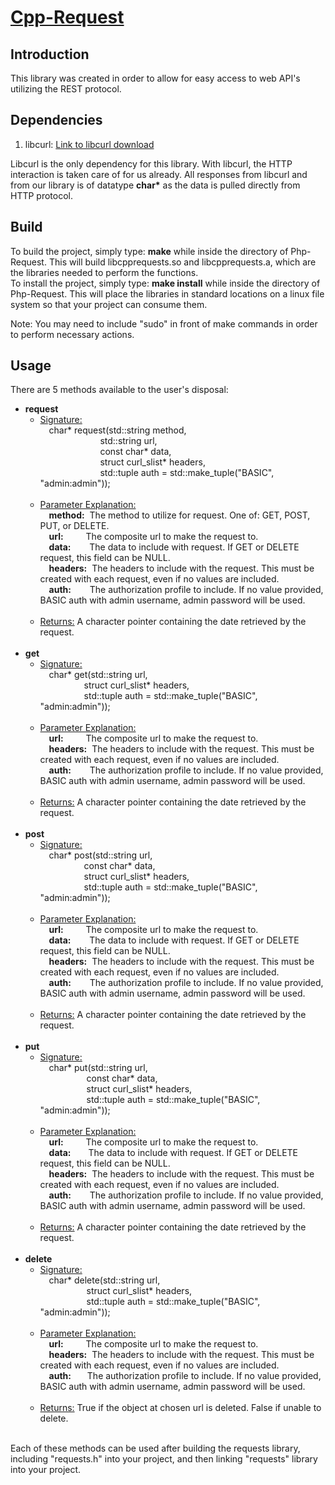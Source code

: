 <h1><b><u>Cpp-Request</u></b></h1>

<h2>Introduction</h2>
<p>This library was created in order to allow for easy access to web API's utilizing the REST protocol.</p>

<h2>Dependencies</h2>
<p>
	<ol>
		<li>libcurl: <a href="https://curl.haxx.se/download.html">Link to libcurl download</a></li>
	</ol>
Libcurl is the only dependency for this library. With libcurl, the HTTP interaction is taken care of for us already.
All responses from libcurl and from our library is of datatype <b>char*</b> as the data is pulled directly from HTTP protocol.
</p>

<h2>Build</h2>
<p>
To build the project, simply type: <b>make</b> while inside the directory of Php-Request. This will build libcpprequests.so and libcpprequests.a,
which are the libraries needed to perform the functions.<br>
To install the project, simply type: <b>make install</b> while inside the directory of Php-Request. This will place the libraries in standard locations
on a linux file system so that your project can consume them.<br>

Note: You may need to include "sudo" in front of make commands in order to perform necessary actions.
</p>

<h2>Usage</h2>
<p>
There are 5 methods available to the user's disposal:
	<ul>
		<li>
			<b>request</b>
			<ul style="list-style-type: circle;">
				<li><u>Signature:</u><br>
				        &emsp;char* request(std::string method,<br>
                                                &emsp;&emsp;&emsp;&emsp;&emsp;&emsp;&nbsp;&nbsp;&nbsp;std::string url,<br> 
                                                &emsp;&emsp;&emsp;&emsp;&emsp;&emsp;&nbsp;&nbsp;&nbsp;const char* data,<br> 
                                                &emsp;&emsp;&emsp;&emsp;&emsp;&emsp;&nbsp;&nbsp;&nbsp;struct curl_slist* headers,<br> 
                                                &emsp;&emsp;&emsp;&emsp;&emsp;&emsp;&nbsp;&nbsp;&nbsp;std::tuple<std::string, std::string> auth = std::make_tuple("BASIC", "admin:admin"));
	                        </li><br>
                                <li><u>Parameter Explanation:</u><br>
                                    &emsp;<b>method:</b>&nbsp;                 The method to utilize for request. One of: GET, POST, PUT, or DELETE.<br>
                                    &emsp;<b>url:</b>&emsp;&emsp;&nbsp;        The composite url to make the request to.<br>
                                    &emsp;<b>data:</b>&emsp;&nbsp;&nbsp;&nbsp; The data to include with request. If GET or DELETE request, this field can be NULL.<br>
                                    &emsp;<b>headers:</b>&nbsp;                The headers to include with the request. This must be created with each request, even if no values are included.<br>
                                    &emsp;<b>auth:</b>&emsp;&nbsp;&nbsp;&nbsp; The authorization profile to include. If no value provided, BASIC auth with admin username, admin password will be used.
                                </li><br>
                                <li><u>Returns:</u>&nbsp;A character pointer containing the date retrieved by the request.<br>
                                </li><br>
			</ul>
		</li>
		<li>
			<b>get</b>
			<ul style="list-style-type: circle;">
				<li><u>Signature:</u><br>
				        &emsp;char* get(std::string url,<br> 
                                                &emsp;&emsp;&emsp;&emsp;&emsp;struct curl_slist* headers,<br>
                                                &emsp;&emsp;&emsp;&emsp;&emsp;std::tuple<std::string, std::string> auth = std::make_tuple("BASIC", "admin:admin"));
	                        </li><br>
                                <li><u>Parameter Explanation:</u><br>
                                    &emsp;<b>url:</b>&emsp;&emsp;&nbsp;        The composite url to make the request to.<br>
                                    &emsp;<b>headers:</b>&nbsp;                The headers to include with the request. This must be created with each request, even if no values are included.<br>
                                    &emsp;<b>auth:</b>&emsp;&nbsp;&nbsp;&nbsp; The authorization profile to include. If no value provided, BASIC auth with admin username, admin password will be used.
                                </li><br>
                                <li><u>Returns:</u>&nbsp;A character pointer containing the date retrieved by the request.<br>
                                </li><br>
			</ul>
		</li>
		<li>
			<b>post</b>
			<ul style="list-style-type: circle;">
				<li><u>Signature:</u><br>
				        &emsp;char* post(std::string url,<br>
						&emsp;&emsp;&emsp;&emsp;&emsp;const char* data,<br>
                                                &emsp;&emsp;&emsp;&emsp;&emsp;struct curl_slist* headers,<br>
                                                &emsp;&emsp;&emsp;&emsp;&emsp;std::tuple<std::string, std::string> auth = std::make_tuple("BASIC", "admin:admin"));
	                        </li><br>
                                <li><u>Parameter Explanation:</u><br>
                                    &emsp;<b>url:</b>&emsp;&emsp;&nbsp;        The composite url to make the request to.<br>
				    &emsp;<b>data:</b>&emsp;&nbsp;&nbsp;&nbsp; The data to include with request. If GET or DELETE request, this field can be NULL.<br>
                                    &emsp;<b>headers:</b>&nbsp;                The headers to include with the request. This must be created with each request, even if no values are included.<br>
                                    &emsp;<b>auth:</b>&emsp;&nbsp;&nbsp;&nbsp; The authorization profile to include. If no value provided, BASIC auth with admin username, admin password will be used.
                                </li><br>
                                <li><u>Returns:</u>&nbsp;A character pointer containing the date retrieved by the request.<br>
                                </li><br>
			</ul>
		</li>
		<li>
			<b>put</b>
			<ul style="list-style-type: circle;">
				<li><u>Signature:</u><br>
				        &emsp;char* put(std::string url,<br>
						&emsp;&emsp;&emsp;&emsp;&emsp;&nbsp;const char* data,<br>
                                                &emsp;&emsp;&emsp;&emsp;&emsp;&nbsp;struct curl_slist* headers,<br>
                                                &emsp;&emsp;&emsp;&emsp;&emsp;&nbsp;std::tuple<std::string, std::string> auth = std::make_tuple("BASIC", "admin:admin"));
	                        </li><br>
                                <li><u>Parameter Explanation:</u><br>
                                    &emsp;<b>url:</b>&emsp;&emsp;&nbsp;  The composite url to make the request to.<br>
				    &emsp;<b>data:</b>&emsp;&emsp;The data to include with request. If GET or DELETE request, this field can be NULL.<br>
                                    &emsp;<b>headers:</b>&nbsp;          The headers to include with the request. This must be created with each request, even if no values are included.<br>
                                    &emsp;<b>auth:</b>&emsp;&nbsp;&nbsp;&nbsp; The authorization profile to include. If no value provided, BASIC auth with admin username, admin password will be used.
                                </li><br>
                                <li><u>Returns:</u>&nbsp;A character pointer containing the date retrieved by the request.<br>
                                </li><br>
			</ul>
		</li>
		<li>
			<b>delete</b>
			<ul style="list-style-type: circle;">
				<li><u>Signature:</u><br>
				        &emsp;char* delete(std::string url,<br>
                                                &emsp;&emsp;&emsp;&emsp;&emsp;&nbsp;struct curl_slist* headers,<br>
                                                &emsp;&emsp;&emsp;&emsp;&emsp;&nbsp;std::tuple<std::string, std::string> auth = std::make_tuple("BASIC", "admin:admin"));
	                        </li><br>
                                <li><u>Parameter Explanation:</u><br>
                                    &emsp;<b>url:</b>&emsp;&emsp;&nbsp;  The composite url to make the request to.<br>
                                    &emsp;<b>headers:</b>&nbsp;          The headers to include with the request. This must be created with each request, even if no values are included.<br>
                                    &emsp;<b>auth:</b>&emsp;&nbsp;&nbsp; The authorization profile to include. If no value provided, BASIC auth with admin username, admin password will be used.
                                </li><br>
                                <li><u>Returns:</u>&nbsp;True if the object at chosen url is deleted. False if unable to delete.<br>
                                </li><br>
			</ul>
		</li>
	</ul>
Each of these methods can be used after building the requests library, including "requests.h" into your project, and then linking "requests" library into your project. 
</p>